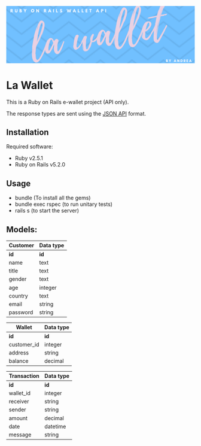 ![README Banner](banner.png)

# La Wallet

This is a Ruby on Rails e-wallet project (API only).

The response types are sent using the [JSON API](http://jsonapi.org/) format.

## Installation
Required software:
+ Ruby v2.5.1
+ Ruby on Rails v5.2.0

## Usage
+ bundle (To install all the gems)
+ bundle exec rspec (to run unitary tests)
+ rails s (to start the server)

## Models:

| Customer | Data type |
|----------|-----------|
| **id**   | **id**    |
| name     | text      |
| title    | text      |
| gender   | text      |
| age      | integer   |
| country  | text      |
| email    | string    |
| password | string    |

| Wallet      | Data type |
|-------------|-----------|
| **id**      | **id**    |
| customer_id | integer   |
| address     | string    |
| balance     | decimal   |

| Transaction | Data type |
|-------------|-----------|
| **id**      | **id**    |
| wallet_id   | integer   |
| receiver    | string    |
| sender      | string    |
| amount      | decimal   |
| date        | datetime  |
| message     | string    |

